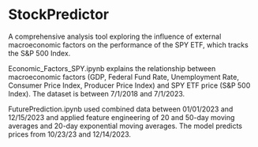 # StockPredictor
A comprehensive analysis tool exploring the influence of external macroeconomic factors on the performance of the SPY ETF, which tracks the S&amp;P 500 Index.

Economic_Factors_SPY.ipynb explains the relationship between macroeconomic factors (GDP, Federal Fund Rate, Unemployment Rate, Consumer Price Index, Producer Price Index) and SPY ETF price (S&P 500 Index).
The dataset is between 7/1/2018 and 7/1/2023.

FuturePrediction.ipynb used combined data between 01/01/2023 and 12/15/2023 and applied feature engineering of 20 and 50-day moving averages and 20-day exponential moving averages. The model predicts prices from 10/23/23 and 12/14/2023.



